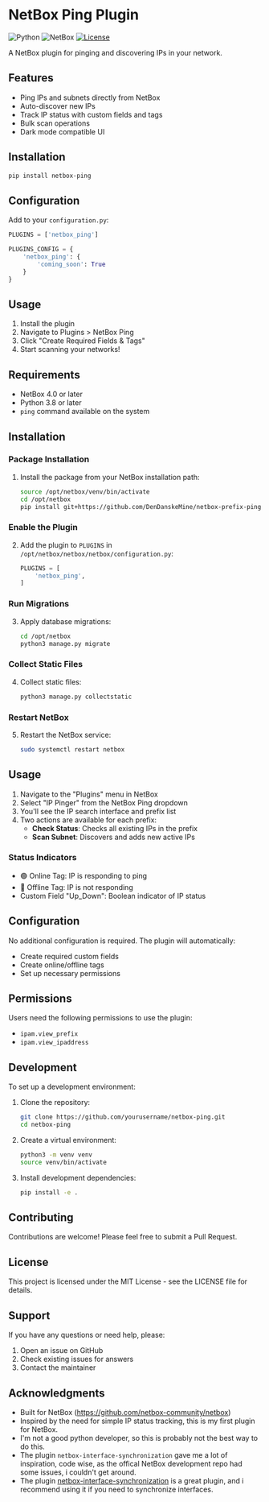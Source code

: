# NetBox Ping Plugin

![Python](https://img.shields.io/badge/python-3.12.3-blue.svg)
![NetBox](https://img.shields.io/badge/netbox-4.2.2-blue.svg)
[![License](https://img.shields.io/badge/license-Apache%202.0-blue.svg)](LICENSE)

A NetBox plugin for pinging and discovering IPs in your network.

## Features

- Ping IPs and subnets directly from NetBox
- Auto-discover new IPs
- Track IP status with custom fields and tags
- Bulk scan operations
- Dark mode compatible UI

## Installation

```bash
pip install netbox-ping
```

## Configuration

Add to your `configuration.py`:

```python
PLUGINS = ['netbox_ping']

PLUGINS_CONFIG = {
    'netbox_ping': {
        'coming_soon': True
    }
}
```

## Usage

1. Install the plugin
2. Navigate to Plugins > NetBox Ping
3. Click "Create Required Fields & Tags"
4. Start scanning your networks!

## Requirements

- NetBox 4.0 or later
- Python 3.8 or later
- `ping` command available on the system

## Installation

### Package Installation

1. Install the package from your NetBox installation path:
   ```bash
   source /opt/netbox/venv/bin/activate
   cd /opt/netbox
   pip install git+https://github.com/DenDanskeMine/netbox-prefix-pinger.git
   ```

### Enable the Plugin

2. Add the plugin to `PLUGINS` in `/opt/netbox/netbox/netbox/configuration.py`:
   ```python
   PLUGINS = [
       'netbox_ping',
   ]
   ```

### Run Migrations

3. Apply database migrations:
   ```bash
   cd /opt/netbox
   python3 manage.py migrate
   ```

### Collect Static Files

4. Collect static files:
   ```bash
   python3 manage.py collectstatic
   ```

### Restart NetBox

5. Restart the NetBox service:
   ```bash
   sudo systemctl restart netbox
   ```

## Usage

1. Navigate to the "Plugins" menu in NetBox
2. Select "IP Pinger" from the NetBox Ping dropdown
3. You'll see the IP search interface and prefix list
4. Two actions are available for each prefix:
   - **Check Status**: Checks all existing IPs in the prefix
   - **Scan Subnet**: Discovers and adds new active IPs

### Status Indicators

- 🟢 Online Tag: IP is responding to ping
- 🔴 Offline Tag: IP is not responding
- Custom Field "Up_Down": Boolean indicator of IP status

## Configuration

No additional configuration is required. The plugin will automatically:

- Create required custom fields
- Create online/offline tags
- Set up necessary permissions

## Permissions

Users need the following permissions to use the plugin:

- `ipam.view_prefix`
- `ipam.view_ipaddress`

## Development

To set up a development environment:

1. Clone the repository:

   ```bash
   git clone https://github.com/yourusername/netbox-ping.git
   cd netbox-ping
   ```

2. Create a virtual environment:

   ```bash
   python3 -m venv venv
   source venv/bin/activate
   ```

3. Install development dependencies:
   ```bash
   pip install -e .
   ```

## Contributing

Contributions are welcome! Please feel free to submit a Pull Request.

## License

This project is licensed under the MIT License - see the LICENSE file for details.

## Support

If you have any questions or need help, please:

1. Open an issue on GitHub
2. Check existing issues for answers
3. Contact the maintainer

## Acknowledgments

- Built for NetBox (https://github.com/netbox-community/netbox)
- Inspired by the need for simple IP status tracking, this is my first plugin for NetBox.
- I'm not a good python developer, so this is probably not the best way to do this.
- The plugin `netbox-interface-synchronization` gave me a lot of inspiration, code wise, as the offical NetBox development repo had some issues, i couldn't get around.
- The plugin [netbox-interface-synchronization](https://github.com/NetTech2001/netbox-interface-synchronization/tree/main) is a great plugin, and i recommend using it if you need to synchronize interfaces.
